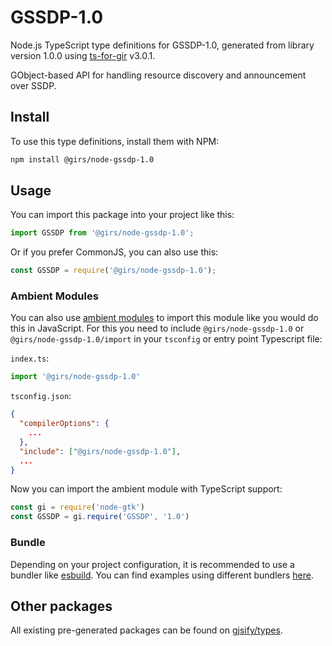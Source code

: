 
# GSSDP-1.0

Node.js TypeScript type definitions for GSSDP-1.0, generated from library version 1.0.0 using [ts-for-gir](https://github.com/gjsify/ts-for-gir) v3.0.1.

GObject-based API for handling resource discovery and announcement over SSDP.

## Install

To use this type definitions, install them with NPM:
```bash
npm install @girs/node-gssdp-1.0
```

## Usage

You can import this package into your project like this:
```ts
import GSSDP from '@girs/node-gssdp-1.0';
```

Or if you prefer CommonJS, you can also use this:
```ts
const GSSDP = require('@girs/node-gssdp-1.0');
```

### Ambient Modules

You can also use [ambient modules](https://github.com/gjsify/ts-for-gir/tree/main/packages/cli#ambient-modules) to import this module like you would do this in JavaScript.
For this you need to include `@girs/node-gssdp-1.0` or `@girs/node-gssdp-1.0/import` in your `tsconfig` or entry point Typescript file:

`index.ts`:
```ts
import '@girs/node-gssdp-1.0'
```

`tsconfig.json`:
```json
{
  "compilerOptions": {
    ...
  },
  "include": ["@girs/node-gssdp-1.0"],
  ...
}
```

Now you can import the ambient module with TypeScript support: 

```ts
const gi = require('node-gtk')
const GSSDP = gi.require('GSSDP', '1.0')
```


### Bundle

Depending on your project configuration, it is recommended to use a bundler like [esbuild](https://esbuild.github.io/). You can find examples using different bundlers [here](https://github.com/gjsify/ts-for-gir/tree/main/examples).

## Other packages

All existing pre-generated packages can be found on [gjsify/types](https://github.com/gjsify/types).

